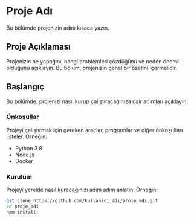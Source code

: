 # Proje Adı

Bu bölümde projenizin adını kısaca yazın.

## Proje Açıklaması

Projenizin ne yaptığını, hangi problemleri çözdüğünü ve neden önemli olduğunu açıklayın. Bu bölüm, projenizin genel bir özetini içermelidir.

## Başlangıç

Bu bölümde, projenizi nasıl kurup çalıştıracağınıza dair adımları açıklayın.

### Önkoşullar

Projeyi çalıştırmak için gereken araçlar, programlar ve diğer önkoşulları listeler. Örneğin:

- Python 3.8
- Node.js
- Docker

### Kurulum

Projeyi yerelde nasıl kuracağınızı adım adım anlatın. Örneğin:

```bash
git clone https://github.com/kullanici_adi/proje_adi.git
cd proje_adi
npm install

